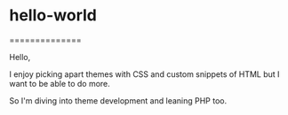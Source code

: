 # hello-world
==============

Hello,

I enjoy picking apart themes with CSS and custom snippets of HTML but I want to be able to do more.

So I'm diving into theme development and leaning PHP too.

